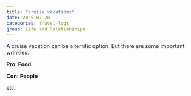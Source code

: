 ```yaml
---
title: "cruise.vacations"
date: 2025-07-20
categories: travel-logs
group: Life and Relationships
---
```


A cruise vacation can be a terrific option. But there are some important wrinkles.


**Pro: Food**

**Con: People**

etc.

